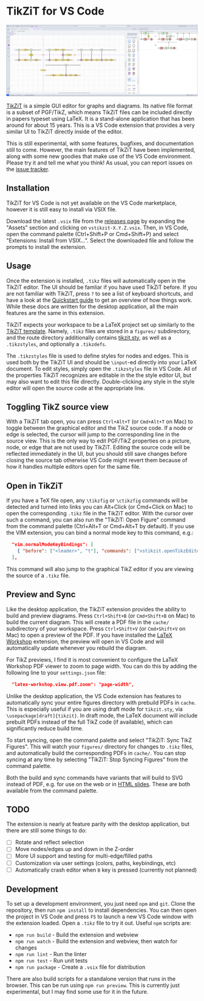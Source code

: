 # TikZiT for VS Code

![TikZiT for VS Code screenshot](https://raw.githubusercontent.com/tikzit/vstikzit/main/images/screenshot.png)

[TikZiT](https://tikzit.github.io) is a simple GUI editor for graphs and diagrams. Its native file format is a subset of PGF/TikZ, which means TikZiT files can be included directly in papers typeset using LaTeX. It is a stand-alone application that has been around for about 15 years. This is a VS Code extension that provides a very similar UI to TikZiT directly inside of the editor.

This is still experimental, with some features, bugfixes, and documentation still to come. However, the main features of TikZiT have been implemented, along with some new goodies that make use of the VS Code environment. Please try it and tell me what you think! As usual, you can report issues on the [issue tracker](https://github.com/tikzit/vstikzit/issues).

## Installation

TikZiT for VS Code is not yet available on the VS Code marketplace, however it is still easy to install via VSIX file.

Download the latest `.vsix` file from the [releases page](https://github.com/tikzit/vstikzit/releases) by expanding the "Assets" section and clicking on `vstikzit-X.Y.Z.vsix`. Then, in VS Code, open the command palette (Ctrl+Shift+P or Cmd+Shift+P) and select "Extensions: Install from VSIX...". Select the downloaded file and follow the prompts to install the extension.

## Usage

Once the extension is installed, `.tikz` files will automatically open in the TikZiT editor. The UI should be famliar if you have used TikZiT before. If you are not familiar with TikZiT, press `?` to see a list of keyboard shortcuts, and have a look at the [Quickstart guide](https://tikzit.github.io/#quickstart) to get an overview of how things work. While these docs are written for the desktop application, all the main features are the same in this extension.

TikZiT expects your workspace to be a LaTeX project set up similarly to the [TikZiT template](https://github.com/tikzit/template-quantum). Namely, `.tikz` files are stored in a `figures/` subdirectory, and the route directory additionally contains [tikzit.sty](https://github.com/tikzit/template-quantum/blob/master/tikzit.sty), as well as a `.tikzstyles`, and optionally a `.tikzdefs`.

The `.tikzstyles` file is used to define styles for nodes and edges. This is used both by the TikZiT UI and should be `\input`-ed directly into your LaTeX document. To edit styles, simply open the `.tikzstyles` file in VS Code. All of the properties TikZiT recognizes are editable in the the style editor UI, but may also want to edit this file directly. Double-clicking any style in the style editor will open the source code at the appropriate line.

## Toggling TikZ source view

With a TikZiT tab open, you can press `Ctrl+Alt+T` (or `Cmd+Alt+T` on Mac) to toggle between the graphical editor and the TikZ source code. If a node or edge is selected, the cursor will jump to the corresponding line in the source view. This is the only way to edit PGF/TikZ properties on a picture, node, or edge that are not used by TikZiT. Editing the source code will be reflected immediately in the UI, but you should still save changes before closing the source tab otherwise VS Code might revert them because of how it handles multiple editors open for the same file.

## Open in TikZiT

If you have a TeX file open, any `\tikzfig` or `\ctikzfig` commands will be detected and turned into links you can Alt+Click (or Cmd+Click on Mac) to open the corresponding `.tikz` file in the TikZiT editor. With the cursor over such a command, you can also run the "TikZiT: Open Figure" command from the command palette (Ctrl+Alt+T or Cmd+Alt+T by default). If you use the VIM extension, you can bind a normal mode key to this command, e.g.:

```json
  "vim.normalModeKeyBindings": [
    { "before": ["<leader>", "t"], "commands": ["vstikzit.openTikzEditor"] },
  ],
```
This command will also jump to the graphical TikZ editor if you are viewing the source of a `.tikz` file.


## Preview and Sync

Like the desktop application, the TikZiT extension provides the ability to build and preview diagrams. Press `Ctrl+Shift+B` (or `Cmd+Shift+B` on Mac) to build the current diagram. This will create a PDF file in the `cache/` subdirectory of your workspace. Press `Ctrl+Shift+V` (or `Cmd+Shift+V` on Mac) to open a preview of the PDF. If you have installed the [LaTeX Workshop](https://marketplace.visualstudio.com/items?itemName=James-Yu.latex-workshop) extension, the preview will open in VS Code and will automatically update whenever you rebuild the diagram.

For TikZ previews, I find it is most convenient to configure the LaTeX Workshop PDF viewer to zoom to page width. You can do this by adding the following line to your `settings.json` file:

```json
  "latex-workshop.view.pdf.zoom": "page-width",
```

Unlike the desktop application, the VS Code extension has features to automatically sync your entire figures directory with prebuild PDFs in `cache`. This is especially useful if you are using draft mode for `tikzit.sty`, via `\usepackage[draft]{tikzit}`. In draft mode, the LaTeX document will include prebuilt PDFs instead of the full TikZ code (if available), which can significantly reduce build time.

To start syncing, open the command palette and select "TikZiT: Sync TikZ Figures". This will watch your `figures/` directory for changes to `.tikz` files, and automatically build the corresponding PDFs in `cache/`. You can stop syncing at any time by selecting "TikZiT: Stop Syncing Figures" from the command palette. 

Both the build and sync commands have variants that will build to SVG instead of PDF, e.g. for use on the web or in [HTML slides](https://www.cs.ox.ac.uk/people/aleks.kissinger/slides/zx/pqs-zx-seminar-sept2025-60min.html). These are both available from the command palette.

## TODO

The extension is nearly at feature parity with the desktop application, but there are still some things to do:

- [ ] Rotate and reflect selection
- [ ] Move nodes/edges up and down in the Z-order
- [ ] More UI support and testing for multi-edge/filled paths
- [ ] Customization via user settings (colors, paths, keybindings, etc)
- [ ] Automatically crash editor when `B` key is pressed (currently not planned)

## Development

To set up a development environment, you just need `npm` and `git`. Clone the repository, then run `npm install` to install dependencies. You can then open the project in VS Code and press `F5` to launch a new VS Code window with the extension loaded. Open a `.tikz` file to try it out. Useful `npm` scripts are:

- `npm run build` - Build the extension and webview
- `npm run watch` - Build the extension and webview, then watch for changes
- `npm run lint` - Run the linter
- `npm run test` - Run unit tests
- `npm run package` - Create a `.vsix` file for distribution

There are also build scripts for a standalone version that runs in the browser. This can be run using `npm run preview`. This is currently just experimental, but I may find some use for it in the future.